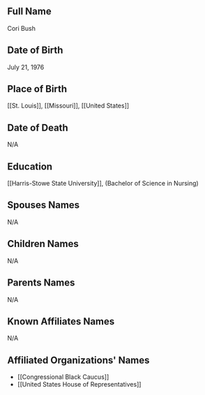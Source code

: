 ## Full Name
Cori Bush

## Date of Birth
July 21, 1976

## Place of Birth
[[St. Louis]], [[Missouri]], [[United States]]

## Date of Death
N/A

## Education
[[Harris-Stowe State University]], (Bachelor of Science in Nursing)

## Spouses Names
N/A

## Children Names
N/A

## Parents Names
N/A

## Known Affiliates Names
N/A

## Affiliated Organizations' Names
- [[Congressional Black Caucus]]
- [[United States House of Representatives]]

